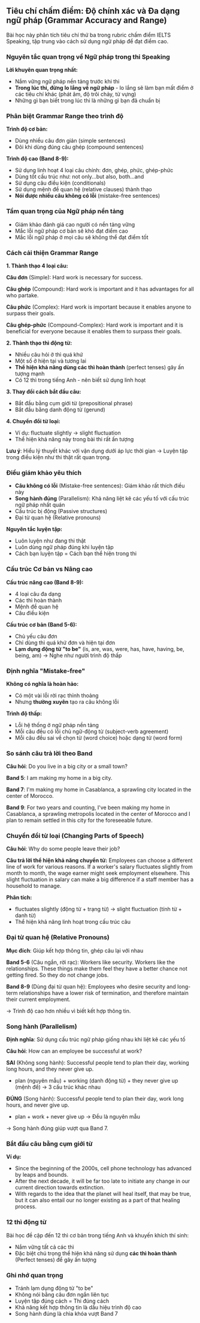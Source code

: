 ## Tiêu chí chấm điểm: Độ chính xác và Đa dạng ngữ pháp (Grammar Accuracy and Range)

Bài học này phân tích tiêu chí thứ ba trong rubric chấm điểm IELTS Speaking, tập trung vào cách sử dụng ngữ pháp để đạt điểm cao.

### Nguyên tắc quan trọng về Ngữ pháp trong thi Speaking

**Lời khuyên quan trọng nhất:**
- Nắm vững ngữ pháp nền tảng trước khi thi
- **Trong lúc thi, đừng lo lắng về ngữ pháp** - lo lắng sẽ làm bạn mất điểm ở các tiêu chí khác (phát âm, độ trôi chảy, từ vựng)
- Những gì bạn biết trong lúc thi là những gì bạn đã chuẩn bị

### Phân biệt Grammar Range theo trình độ

**Trình độ cơ bản:**
- Dùng nhiều câu đơn giản (simple sentences)
- Đôi khi dùng đúng câu ghép (compound sentences)

**Trình độ cao (Band 8-9):**
- Sử dụng linh hoạt 4 loại câu chính: đơn, ghép, phức, ghép-phức
- Dùng tốt cấu trúc như: not only...but also, both...and
- Sử dụng câu điều kiện (conditionals)
- Sử dụng mệnh đề quan hệ (relative clauses) thành thạo
- **Nói được nhiều câu không có lỗi** (mistake-free sentences)

### Tầm quan trọng của Ngữ pháp nền tảng

- Giám khảo đánh giá cao người có nền tảng vững
- Mắc lỗi ngữ pháp cơ bản sẽ khó đạt điểm cao
- Mắc lỗi ngữ pháp ở mọi câu sẽ không thể đạt điểm tốt

### Cách cải thiện Grammar Range

**1. Thành thạo 4 loại câu:**

**Câu đơn** (Simple): 
Hard work is necessary for success.

**Câu ghép** (Compound): 
Hard work is important and it has advantages for all who partake.

**Câu phức** (Complex): 
Hard work is important because it enables anyone to surpass their goals.

**Câu ghép-phức** (Compound-Complex): 
Hard work is important and it is beneficial for everyone because it enables them to surpass their goals.

**2. Thành thạo thì động từ:**
- Nhiều câu hỏi ở thì quá khứ
- Một số ở hiện tại và tương lai
- **Thể hiện khả năng dùng các thì hoàn thành** (perfect tenses) gây ấn tượng mạnh
- Có 12 thì trong tiếng Anh - nên biết sử dụng linh hoạt

**3. Thay đổi cách bắt đầu câu:**
- Bắt đầu bằng cụm giới từ (prepositional phrase)
- Bắt đầu bằng danh động từ (gerund)

**4. Chuyển đổi từ loại:**
- Ví dụ: fluctuate slightly → slight fluctuation
- Thể hiện khả năng này trong bài thi rất ấn tượng

**Lưu ý**: Hiểu lý thuyết khác với vận dụng dưới áp lực thời gian → Luyện tập trong điều kiện như thi thật rất quan trọng.

### Điều giám khảo yêu thích

- **Câu không có lỗi** (Mistake-free sentences): Giám khảo rất thích điều này
- **Song hành đúng** (Parallelism): Khả năng liệt kê các yếu tố với cấu trúc ngữ pháp nhất quán
- Cấu trúc bị động (Passive structures) 
- Đại từ quan hệ (Relative pronouns)

**Nguyên tắc luyện tập:**
- Luôn luyện như đang thi thật
- Luôn dùng ngữ pháp đúng khi luyện tập
- Cách bạn luyện tập = Cách bạn thể hiện trong thi

### Cấu trúc Cơ bản vs Nâng cao

**Cấu trúc nâng cao (Band 8-9):**
- 4 loại câu đa dạng
- Các thì hoàn thành
- Mệnh đề quan hệ
- Câu điều kiện

**Cấu trúc cơ bản (Band 5-6):**
- Chủ yếu câu đơn
- Chỉ dùng thì quá khứ đơn và hiện tại đơn
- **Lạm dụng động từ "to be"** (is, are, was, were, has, have, having, be, being, am) → Nghe như người trình độ thấp

### Định nghĩa "Mistake-free"

**Không có nghĩa là hoàn hảo:**
- Có một vài lỗi rời rạc thỉnh thoảng
- Nhưng **thường xuyên** tạo ra câu không lỗi

**Trình độ thấp:**
- Lỗi hệ thống ở ngữ pháp nền tảng
- Mỗi câu đều có lỗi chủ ngữ-động từ (subject-verb agreement)
- Mỗi câu đều sai về chọn từ (word choice) hoặc dạng từ (word form)

### So sánh câu trả lời theo Band

**Câu hỏi**: Do you live in a big city or a small town?

**Band 5**: I am making my home in a big city.

**Band 7**: I'm making my home in Casablanca, a sprawling city located in the center of Morocco.

**Band 9**: For two years and counting, I've been making my home in Casablanca, a sprawling metropolis located in the center of Morocco and I plan to remain settled in this city for the foreseeable future.

### Chuyển đổi từ loại (Changing Parts of Speech)

**Câu hỏi**: Why do some people leave their job?

**Câu trả lời thể hiện khả năng chuyển từ:**
Employees can choose a different line of work for various reasons. If a worker's salary fluctuates slightly from month to month, the wage earner might seek employment elsewhere. This slight fluctuation in salary can make a big difference if a staff member has a household to manage.

**Phân tích:**
- fluctuates slightly (động từ + trạng từ) → slight fluctuation (tính từ + danh từ)
- Thể hiện khả năng linh hoạt trong cấu trúc câu

### Đại từ quan hệ (Relative Pronouns)

**Mục đích**: Giúp kết hợp thông tin, ghép câu lại với nhau

**Band 5-6** (Câu ngắn, rời rạc):
Workers like security. Workers like the relationships. These things make them feel they have a better chance not getting fired. So they do not change jobs.

**Band 8-9** (Dùng đại từ quan hệ):
Employees who desire security and long-term relationships have a lower risk of termination, and therefore maintain their current employment.

→ Trình độ cao hơn nhiều vì biết kết hợp thông tin.

### Song hành (Parallelism)

**Định nghĩa**: Sử dụng cấu trúc ngữ pháp giống nhau khi liệt kê các yếu tố

**Câu hỏi**: How can an employee be successful at work?

**SAI** (Không song hành):
Successful people tend to plan their day, working long hours, and they never give up.
- plan (nguyên mẫu) + working (danh động từ) + they never give up (mệnh đề) → 3 cấu trúc khác nhau

**ĐÚNG** (Song hành):
Successful people tend to plan their day, work long hours, and never give up.
- plan + work + never give up → Đều là nguyên mẫu

→ Song hành đúng giúp vượt qua Band 7.

### Bắt đầu câu bằng cụm giới từ

**Ví dụ:**
- Since the beginning of the 2000s, cell phone technology has advanced by leaps and bounds.
- After the next decade, it will be far too late to initiate any change in our current direction towards extinction.
- With regards to the idea that the planet will heal itself, that may be true, but it can also entail our no longer existing as a part of that healing process.

### 12 thì động từ

Bài học đề cập đến 12 thì cơ bản trong tiếng Anh và khuyến khích thí sinh:
- Nắm vững tất cả các thì
- Đặc biệt chú trọng thể hiện khả năng sử dụng **các thì hoàn thành** (Perfect tenses) để gây ấn tượng

### Ghi nhớ quan trọng

- Tránh lạm dụng động từ "to be"
- Không nói bằng câu đơn ngắn liên tục
- Luyện tập đúng cách = Thi đúng cách
- Khả năng kết hợp thông tin là dấu hiệu trình độ cao
- Song hành đúng là chìa khóa vượt Band 7